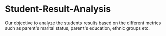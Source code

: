 # Student-Result-Analysis
Our objective to analyze the students results based on the different metrics such as parent's marital status, parent's education, ethnic groups etc.
